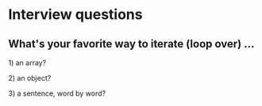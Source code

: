 # Interview questions

## What's your favorite way to iterate \(loop over\) ...

1\) an array?

2\) an object? 

3\) a sentence, word by word?






















